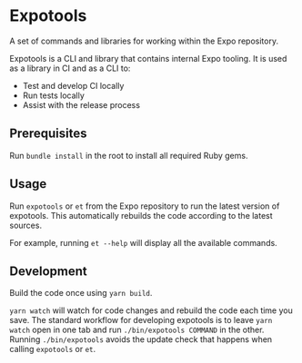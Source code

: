 # Expotools
A set of commands and libraries for working within the Expo repository.

Expotools is a CLI and library that contains internal Expo tooling. It is used as a library in CI and as a CLI to:
  - Test and develop CI locally
  - Run tests locally
  - Assist with the release process

## Prerequisites
Run `bundle install` in the root to install all required Ruby gems.

## Usage
Run `expotools` or `et` from the Expo repository to run the latest version of expotools. This automatically rebuilds the code according to the latest sources.

For example, running `et --help` will display all the available commands.

## Development
Build the code once using `yarn build`.

`yarn watch` will watch for code changes and rebuild the code each time you save. The standard workflow for developing expotools is to leave `yarn watch` open in one tab and run `./bin/expotools COMMAND` in the other. Running `./bin/expotools` avoids the update check that happens when calling `expotools` or `et`.

